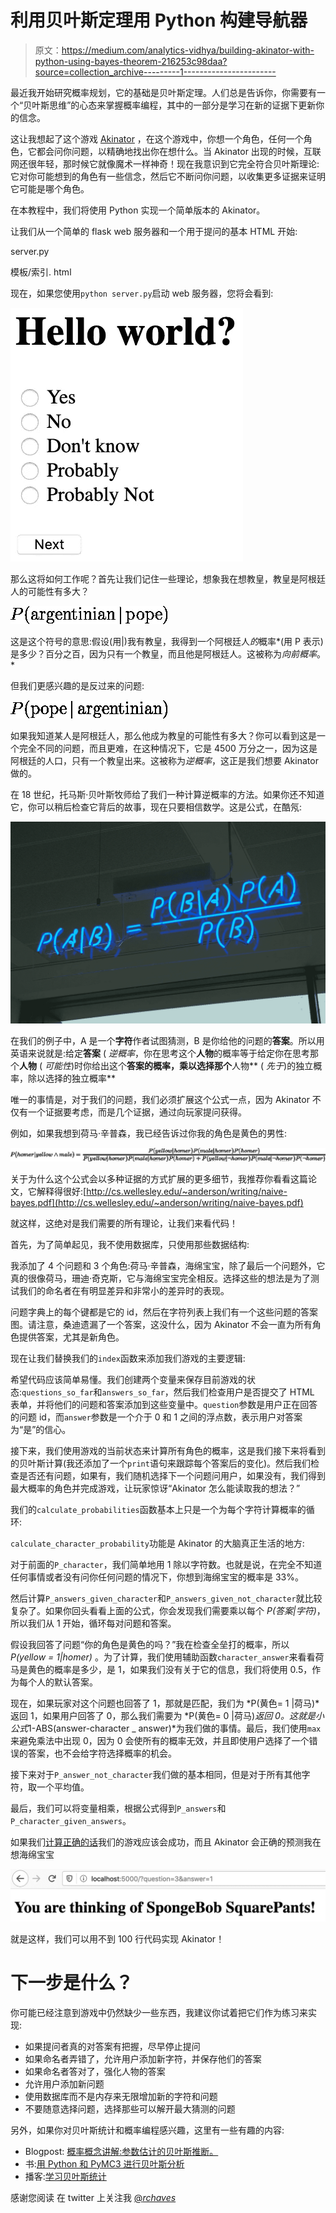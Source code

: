 # 利用贝叶斯定理用 Python 构建导航器

> 原文：<https://medium.com/analytics-vidhya/building-akinator-with-python-using-bayes-theorem-216253c98daa?source=collection_archive---------1----------------------->

最近我开始研究概率规划，它的基础是贝叶斯定理。人们总是告诉你，你需要有一个“贝叶斯思维”的心态来掌握概率编程，其中的一部分是学习在新的证据下更新你的信念。

这让我想起了这个游戏 [Akinator](https://akinator.com) ，在这个游戏中，你想一个角色，任何一个角色，它都会问你问题，以精确地找出你在想什么。当 Akinator 出现的时候，互联网还很年轻，那时候它就像魔术一样神奇！现在我意识到它完全符合贝叶斯理论:它对你可能想到的角色有一些信念，然后它不断问你问题，以收集更多证据来证明它可能是哪个角色。

在本教程中，我们将使用 Python 实现一个简单版本的 Akinator。

让我们从一个简单的 flask web 服务器和一个用于提问的基本 HTML 开始:

server.py

模板/索引. html

现在，如果您使用`python server.py`启动 web 服务器，您将会看到:

![](img/945d94fc1aa31827146e88ec76135d7f.png)

那么这将如何工作呢？首先让我们记住一些理论，想象我在想教皇，教皇是阿根廷人的可能性有多大？

![](img/07b1ca6fdfa67ab1e38eecc61e6540c2.png)

这是这个符号的意思:假设(用|)我有教皇，我得到一个阿根廷人*的*概率*(用 P 表示)是多少？百分之百，因为只有一个教皇，而且他是阿根廷人。这被称为*向前概率*。*

但我们更感兴趣的是反过来的问题:

![](img/1da4bef5e6e3300a520a42a3721a1ee5.png)

如果我知道某人是阿根廷人，那么他成为教皇的可能性有多大？你可以看到这是一个完全不同的问题，而且更难，在这种情况下，它是 4500 万分之一，因为这是阿根廷的人口，只有一个教皇出来。这被称为*逆概率*，这正是我们想要 Akinator 做的。

在 18 世纪，托马斯·贝叶斯牧师给了我们一种计算逆概率的方法。如果你还不知道它，你可以稍后检查它背后的故事，现在只要相信数学。这是公式，在酷氖:

![](img/9c5d51112ca4200cd80c1a17a47ce7c6.png)

在我们的例子中，A 是一个**字符**作者试图猜测，B 是你给他的问题的**答案**。所以用英语来说就是:给定**答案** ( *逆概率*，你在思考这个**人物**的概率等于给定你在思考那个**人物** ( *可能性*)时你给出这个**答案的概率，乘以选择那个**人物** ( *先于*)的独立概率，除以选择的独立概率**

唯一的事情是，对于我们的问题，我们必须扩展这个公式一点，因为 Akinator 不仅有一个证据要考虑，而是几个证据，通过向玩家提问获得。

例如，如果我想到荷马·辛普森，我已经告诉过你我的角色是黄色的男性:

![](img/65f73fcafa0ca0b7c1140f269002b950.png)

关于为什么这个公式会以多种证据的方式扩展的更多细节，我推荐你看看这篇论文，它解释得很好:[http://cs.wellesley.edu/~anderson/writing/naive-bayes.pdf](http://cs.wellesley.edu/~anderson/writing/naive-bayes.pdf)

就这样，这绝对是我们需要的所有理论，让我们来看代码！

首先，为了简单起见，我不使用数据库，只使用那些数据结构:

我添加了 4 个问题和 3 个角色:荷马·辛普森，海绵宝宝，除了最后一个问题外，它真的很像荷马，珊迪·奇克斯，它与海绵宝宝完全相反。选择这些的想法是为了测试我们的命名者在有明显差异和非常小的差异时的表现。

问题字典上的每个键都是它的 id，然后在字符列表上我们有一个这些问题的答案图。请注意，桑迪遗漏了一个答案，这没什么，因为 Akinator 不会一直为所有角色提供答案，尤其是新角色。

现在让我们替换我们的`index`函数来添加我们游戏的主要逻辑:

希望代码应该简单易懂。我们创建两个变量来保存目前游戏的状态:`questions_so_far`和`answers_so_far`，然后我们检查用户是否提交了 HTML 表单，并将他们的问题和答案添加到这些变量中。`question`参数是用户正在回答的问题 id，而`answer`参数是一个介于 0 和 1 之间的浮点数，表示用户对答案为“是”的信心。

接下来，我们使用游戏的当前状态来计算所有角色的概率，这是我们接下来将看到的贝叶斯计算(我还添加了一个`print`语句来跟踪每个答案后的变化)。然后我们检查是否还有问题，如果有，我们随机选择下一个问题问用户，如果没有，我们得到最大概率的角色并完成游戏，让玩家惊讶“Akinator 怎么能读取我的想法？”

我们的`calculate_probabilities`函数基本上只是一个为每个字符计算概率的循环:

`calculate_character_probability`功能是 Akinator 的大脑真正生活的地方:

对于前面的`P_character`，我们简单地用 1 除以字符数。也就是说，在完全不知道任何事情或者没有问你任何问题的情况下，你想到海绵宝宝的概率是 33%。

然后计算`P_answers_given_character`和`P_answers_given_not_character`就比较复杂了。如果你回头看看上面的公式，你会发现我们需要乘以每个 *P(答案|字符)*，所以我们从 1 开始，循环每对问题和答案。

假设我回答了问题“你的角色是黄色的吗？”我在检查全垒打的概率，所以 *P(yellow = 1|homer)* 。为了计算，我们使用辅助函数`character_answer`来看看荷马是黄色的概率是多少，是 1，如果我们没有关于它的信息，我们将使用 0.5，作为每个人的默认答案。

现在，如果玩家对这个问题也回答了 1，那就是匹配，我们为 *P(黄色= 1 |荷马)*返回 1，如果用户回答了 0，那么我们需要为 *P(黄色= 0 |荷马)*返回 0。这就是小公式*1-ABS(answer-character _ answer)*为我们做的事情。最后，我们使用`max`来避免乘法中出现 0，因为 0 会使所有的概率无效，并且即使用户选择了一个错误的答案，也不会给字符选择概率的机会。

接下来对于`P_answer_not_character`我们做的基本相同，但是对于所有其他字符，取一个平均值。

最后，我们可以将变量相乘，根据公式得到`P_answers`和`P_character_given_answers`。

如果我们[计算正确的话](https://www.xkcd.com/2059/)我们的游戏应该会成功，而且 Akinator 会正确的预测我在想海绵宝宝

![](img/16640316d6823028a5a76303732f684c.png)

就是这样，我们可以用不到 100 行代码实现 Akinator！

# 下一步是什么？

你可能已经注意到游戏中仍然缺少一些东西，我建议你试着把它们作为练习来实现:

*   如果提问者真的对答案有把握，尽早停止提问
*   如果命名者弄错了，允许用户添加新字符，并保存他们的答案
*   如果命名者答对了，强化人物的答案
*   允许用户添加新问题
*   使用数据库而不是内存来无限增加新的字符和问题
*   不要随意选择问题，选择那些可以解开最大猜测的问题

另外，如果你对贝叶斯统计和概率编程感兴趣，这里有一些有趣的内容:

*   Blogpost: [概率概念讲解:参数估计的贝叶斯推断。](https://towardsdatascience.com/probability-concepts-explained-bayesian-inference-for-parameter-estimation-90e8930e5348)
*   书:[用 Python 和 PyMC3 进行贝叶斯分析](https://www.amazon.com/dp/B07HHBCR9G)
*   播客:[学习贝叶斯统计](https://learnbayesstats.anvil.app/)

感谢您阅读
在 twitter 上关注我 [@_rchaves_](https://twitter.com/_rchaves_)